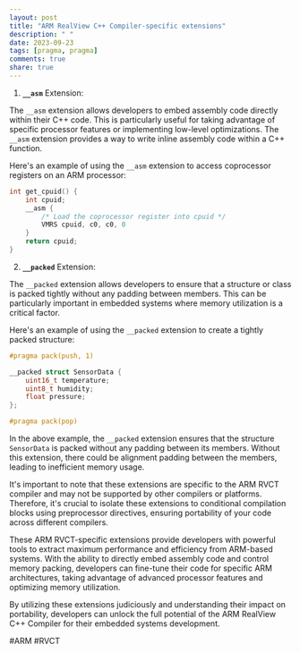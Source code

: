 ```yaml
---
layout: post
title: "ARM RealView C++ Compiler-specific extensions"
description: " "
date: 2023-09-23
tags: [pragma, pragma]
comments: true
share: true
---
```


1. **`__asm`** Extension:

The `__asm` extension allows developers to embed assembly code directly within their C++ code. This is particularly useful for taking advantage of specific processor features or implementing low-level optimizations. The `__asm` extension provides a way to write inline assembly code within a C++ function.

Here's an example of using the `__asm` extension to access coprocessor registers on an ARM processor:

```cpp
int get_cpuid() {
    int cpuid;
    __asm {
        /* Load the coprocessor register into cpuid */
        VMRS cpuid, c0, c0, 0
    }
    return cpuid;
}
```

2. **`__packed`** Extension:

The `__packed` extension allows developers to ensure that a structure or class is packed tightly without any padding between members. This can be particularly important in embedded systems where memory utilization is a critical factor.

Here's an example of using the `__packed` extension to create a tightly packed structure:

```cpp
#pragma pack(push, 1)

__packed struct SensorData {
    uint16_t temperature;
    uint8_t humidity;
    float pressure;
};

#pragma pack(pop)
```

In the above example, the `__packed` extension ensures that the structure `SensorData` is packed without any padding between its members. Without this extension, there could be alignment padding between the members, leading to inefficient memory usage.

It's important to note that these extensions are specific to the ARM RVCT compiler and may not be supported by other compilers or platforms. Therefore, it's crucial to isolate these extensions to conditional compilation blocks using preprocessor directives, ensuring portability of your code across different compilers.

These ARM RVCT-specific extensions provide developers with powerful tools to extract maximum performance and efficiency from ARM-based systems. With the ability to directly embed assembly code and control memory packing, developers can fine-tune their code for specific ARM architectures, taking advantage of advanced processor features and optimizing memory utilization.

By utilizing these extensions judiciously and understanding their impact on portability, developers can unlock the full potential of the ARM RealView C++ Compiler for their embedded systems development.

#ARM #RVCT